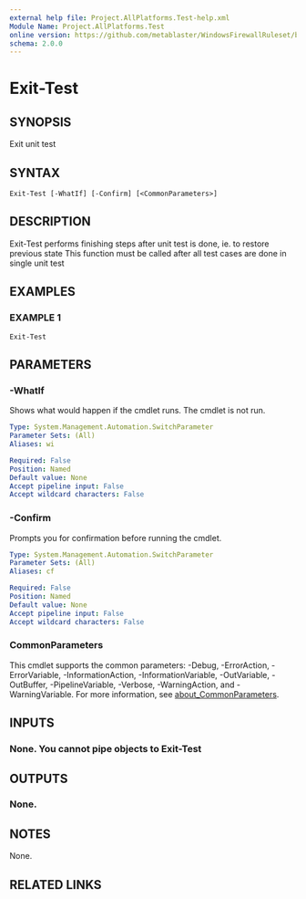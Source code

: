 ```yaml
---
external help file: Project.AllPlatforms.Test-help.xml
Module Name: Project.AllPlatforms.Test
online version: https://github.com/metablaster/WindowsFirewallRuleset/blob/master/Modules/Project.AllPlatforms.Test/Help/en-US/Exit-Test.md
schema: 2.0.0
---
```


# Exit-Test

## SYNOPSIS

Exit unit test

## SYNTAX

```none
Exit-Test [-WhatIf] [-Confirm] [<CommonParameters>]
```

## DESCRIPTION

Exit-Test performs finishing steps after unit test is done, ie.
to restore previous state
This function must be called after all test cases are done in single unit test

## EXAMPLES

### EXAMPLE 1

```none
Exit-Test
```

## PARAMETERS

### -WhatIf

Shows what would happen if the cmdlet runs.
The cmdlet is not run.

```yaml
Type: System.Management.Automation.SwitchParameter
Parameter Sets: (All)
Aliases: wi

Required: False
Position: Named
Default value: None
Accept pipeline input: False
Accept wildcard characters: False
```

### -Confirm

Prompts you for confirmation before running the cmdlet.

```yaml
Type: System.Management.Automation.SwitchParameter
Parameter Sets: (All)
Aliases: cf

Required: False
Position: Named
Default value: None
Accept pipeline input: False
Accept wildcard characters: False
```

### CommonParameters

This cmdlet supports the common parameters: -Debug, -ErrorAction, -ErrorVariable, -InformationAction, -InformationVariable, -OutVariable, -OutBuffer, -PipelineVariable, -Verbose, -WarningAction, and -WarningVariable. For more information, see [about_CommonParameters](http://go.microsoft.com/fwlink/?LinkID=113216).

## INPUTS

### None. You cannot pipe objects to Exit-Test

## OUTPUTS

### None.

## NOTES

None.

## RELATED LINKS
